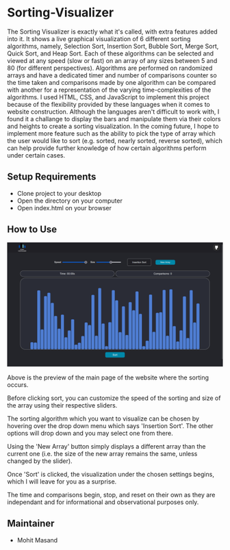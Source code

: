 # Sorting-Visualizer

The Sorting Visualizer is exactly what it's called, with extra features added into it. It shows a live graphical visualization of 6 different sorting algorithms, namely, Selection Sort, Insertion Sort, Bubble Sort, Merge Sort, Quick Sort, and Heap Sort. Each of these algorithms can be selected and viewed at any speed (slow or fast) on an array of any sizes between 5 and 80 (for different perspectives). Algorithms are performed on randomized arrays and have a dedicated timer and number of comparisons counter so the time taken and comparisons made by one algorithm can be compared with another for a representation of the varying time-complexities of the algorithms. I used HTML, CSS, and JavaScript to implement this project because of the flexibility provided by these languages when it comes to website construction. Although the languages aren't difficult to work with, I found it a challange to display the bars and manipulate them via their colors and heights to create a sorting visualization. In the coming future, I hope to implement more feature such as the ability to pick the type of array which the user would like to sort (e.g. sorted, nearly sorted, reverse sorted), which can help provide further knowledge of how certain algorithms perform under certain cases.

## Setup Requirements
- Clone project to your desktop
- Open the directory on your computer
- Open index.html on your browser

## How to Use
![ScreenShot](screenshot.png)

Above is the preview of the main page of the website where the sorting occurs. 

Before clicking sort, you can customize the speed of the sorting and size of the array using their respective sliders.

The sorting algorithm which you want to visualize can be chosen by hovering over the drop down menu which says 'Insertion Sort'. The other options will drop down and you may select one from there.

Using the 'New Array' button simply displays a different array than the current one (i.e. the size of the new array remains the same, unless changed by the slider).

Once 'Sort' is clicked, the visualization under the chosen settings begins, which I will leave for you as a surprise.

The time and comparisons begin, stop, and reset on their own as they are independant and for informational and observational purposes only.

## Maintainer
- Mohit Masand
